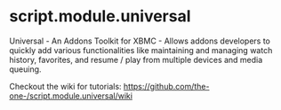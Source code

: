 script.module.universal
=======================

Universal - An Addons Toolkit for XBMC - Allows addons developers to quickly add various functionalities like maintaining and managing watch history, favorites, and resume / play from multiple devices and media queuing.

Checkout the wiki for tutorials: https://github.com/the-one-/script.module.universal/wiki

